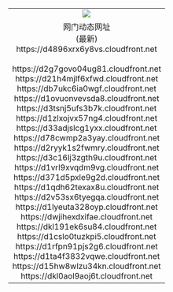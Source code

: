 ﻿<table>
  <tr></tr>
  <tr><td colspan=2 align=center><img src="https://d4896xrx6y8vs.cloudfront.net/Up/oGate.jpg" /></td></tr>
  <tr><td colspan=2 align=center>网门动态网址<br/>(最新)
<br>https://d4896xrx6y8vs.cloudfront.net
<br/>
<br>https://d2g7govo04ug81.cloudfront.net
<br>https://d21h4mjlf6xfwd.cloudfront.net
<br>https://db7ukc6ia0wgf.cloudfront.net
<br>https://d1ovuonvevsda8.cloudfront.net
<br>https://d3tsnj5ufs3b7k.cloudfront.net
<br>https://d1zlxojvx57ng4.cloudfront.net
<br>https://d33adjslcg1yxx.cloudfront.net
<br>https://d78cwmp2a3yay.cloudfront.net
<br>https://d2ryyk1s2fwmry.cloudfront.net
<br>https://d3c16lj3zgth9u.cloudfront.net
<br>https://d1vrl9xvqdm9vg.cloudfront.net
<br>https://d371d5pxle9g2d.cloudfront.net
<br>https://d1qdh62texax8u.cloudfront.net
<br>https://d2v53sx6tyegqa.cloudfront.net
<br>https://d1lyeuta328oyp.cloudfront.net
<br>https://dwjihexdxifae.cloudfront.net
<br>https://dkl191ek6su84.cloudfront.net
<br>https://d1cslo0tuzkpi5.cloudfront.net
<br>https://d1rfpn91pjs2g6.cloudfront.net
<br>https://d1ta4f3832vqwe.cloudfront.net
<br>https://d15hw8wlzu34kn.cloudfront.net
<br>https://dkl0aol9aoj6t.cloudfront.net
    </td>
  </tr>
</table>
